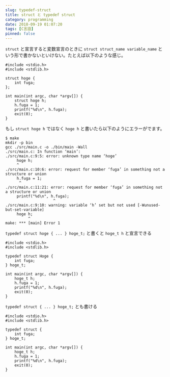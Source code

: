 ```yaml
---
slug: typedef-struct
title: struct と typedef struct
category: programming
date: 2018-09-19 01:07:20
tags: [C言語]
pinned: false
---
```


`struct` と宣言すると変数宣言のときに `struct struct_name variable_name` という形で書かないといけない。たとえば以下のような感じ。

```
#include <stdio.h>
#include <stdlib.h>

struct hoge {
    int fuga;
};

int main(int argc, char *argv[]) {
    struct hoge h;
    h.fuga = 1;
    printf("%d\n", h.fuga);
    exit(0);
}
```

もし `struct hoge h` ではなく `hoge h` と書いたら以下のようにエラーがでます。

```
$ make
mkdir -p bin
gcc ./src/main.c -o ./bin/main -Wall
./src/main.c: In function ‘main’:
./src/main.c:9:5: error: unknown type name ‘hoge’
     hoge h;
     ^
./src/main.c:10:6: error: request for member ‘fuga’ in something not a structure or union
     h.fuga = 1;
      ^
./src/main.c:11:21: error: request for member ‘fuga’ in something not a structure or union
     printf("%d\n", h.fuga);
                     ^
./src/main.c:9:10: warning: variable ‘h’ set but not used [-Wunused-but-set-variable]
     hoge h;
          ^
make: *** [main] Error 1
```

`typedef struct hoge { ... } hoge_t;` と書くと `hoge_t h` と宣言できる

```
#include <stdio.h>
#include <stdlib.h>

typedef struct Hoge {
    int fuga;
} hoge_t;

int main(int argc, char *argv[]) {
    hoge_t h;
    h.fuga = 1;
    printf("%d\n", h.fuga);
    exit(0);
}
```

`typedef struct { ... } hoge_t;` とも書ける

```
#include <stdio.h>
#include <stdlib.h>

typedef struct {
    int fuga;
} hoge_t;

int main(int argc, char *argv[]) {
    hoge_t h;
    h.fuga = 1;
    printf("%d\n", h.fuga);
    exit(0);
}
```
